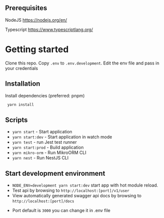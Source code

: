 ## Prerequisites

NodeJS
https://nodejs.org/en/

Typescript
https://www.typescriptlang.org/

# Getting started

Clone this repo. Copy `.env` to `.env.development`. Edit the env file and pass in your credentials

## Installation

Install dependencies (preferred: pnpm)

```sh
 yarn install
```

## Scripts

-   `yarn start` - Start application
-   `yarn start:dev` - Start application in watch mode
-   `yarn test` - run Jest test runner
-   `yarn start:prod` - Build application
-   `yarn mikro-orm` - Run MikroORM CLI
-   `yarn nest` - Run NestJS CLI

## Start development environment

- `NODE_ENV=development yarn start:dev` start app with hot module reload.
- Test api by browsing to `http://localhost:[port]/v1/user`
- View automatically generated swagger api docs by browsing to `http://localhost:[port]/docs`
* Port default is `3000` you can change it in .env file